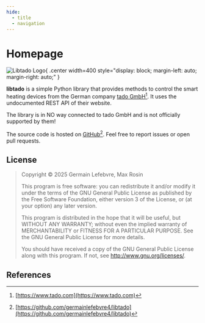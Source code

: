 ```yaml
---
hide:
  - title
  - navigation
---
```

# Homepage

<style>
  .md-typeset h1,
  .md-content__button {
    display: none;
  }
</style>

![Libtado Logo](./logo.png){ .center width=400 style="display: block; margin-left: auto; margin-right: auto;" }

**libtado** is a simple Python library that provides methods to control the smart heating devices from the German company [tado GmbH](https://www.tado.com)[^1]. It uses the undocumented REST API of their website.

The library is in NO way connected to tado GmbH and is not officially supported by them!

The source code is hosted on [GitHub](https://github.com/germainlefebvre4/libtado)[^2]. Feel free to report issues or open pull requests.

## License

> Copyright &copy; 2025 Germain Lefebvre, Max Rosin
>
> This program is free software: you can redistribute it and/or modify it under the terms of the GNU General Public License as published by the Free Software Foundation, either version 3 of the License, or (at your option) any later version.
>
> This program is distributed in the hope that it will be useful, but WITHOUT ANY WARRANTY; without even the implied warranty of MERCHANTABILITY or FITNESS FOR A PARTICULAR PURPOSE. See the GNU General Public License for more details.
>
> You should have received a copy of the GNU General Public License along with this program. If not, see <http://www.gnu.org/licenses/>.

## References

[^1]: [https://www.tado.com](https://www.tado.com)

[^2]: [https://github.com/germainlefebvre4/libtado](https://github.com/germainlefebvre4/libtado)
